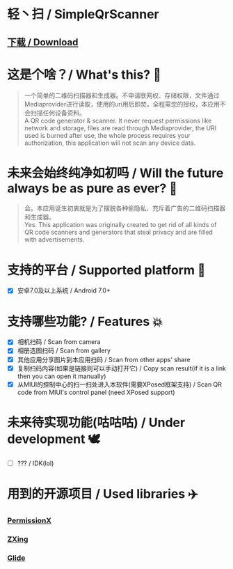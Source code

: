 # 轻丶扫 / SimpleQrScanner

## [下载 / Download](https://github.com/CoolestEnoch/SimpleQrScanner/releases/latest)

# 这是个啥？/ What's this? 🧐
> 一个简单的二维码扫描器和生成器。不申请联网权、存储权限，文件通过Mediaprovider进行读取，使用的uri用后即焚，全程需您的授权，本应用不会扫描任何设备资料。</br>
> A QR code generator & scanner. It never request permissions like network and storage, files are read through Mediaprovider, the URI used is burned after use, the whole process requires your authorization, this application will not scan any device data.

# 未来会始终纯净如初吗 / Will the future always be as pure as ever? 🤔
> 会。本应用诞生初衷就是为了摆脱各种偷隐私、充斥着广告的二维码扫描器和生成器。</br>
> Yes. This application was originally created to get rid of all kinds of QR code scanners and generators that steal privacy and are filled with advertisements.

# 支持的平台 / Supported platform 📱
- [x] 安卓7.0及以上系统 / Android 7.0+

# 支持哪些功能? / Features 💥
- [x] 相机扫码 / Scan from camera
- [x] 相册选图扫码 / Scan from gallery
- [x] 其他应用分享图片到本应用扫码 / Scan from other apps' share
- [x] 复制扫码内容(如果是链接则可以手动打开它) / Copy scan result(if it is a link then you can open it manually)
- [x] 从MIUI的控制中心的扫一扫处进入本软件(需要XPosed框架支持) / Scan QR code from MIUI's control panel (need XPosed support)

# 未来待实现功能(咕咕咕) / Under development 🕊️
- [ ] ??? / IDK(lol)


# 用到的开源项目 / Used libraries ✈️
### [PermissionX](https://github.com/guolindev/PermissionX)
### [ZXing](https://github.com/zxing/zxing)
### [Glide](https://github.com/bumptech/glide)
